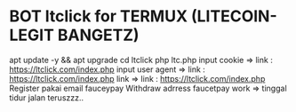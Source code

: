 # BOT ltclick for TERMUX (LITECOIN-LEGIT BANGETZ)
apt update -y && apt upgrade
cd ltclick
php ltc.php
input cookie => link : https://ltclick.com/index.php
input user agent  => link : https://ltclick.com/index.php
link => link : https://ltclick.com/index.php
Register pakai email fauceypay
Withdraw adrress faucetpay
work => tinggal tidur jalan teruszzz..
